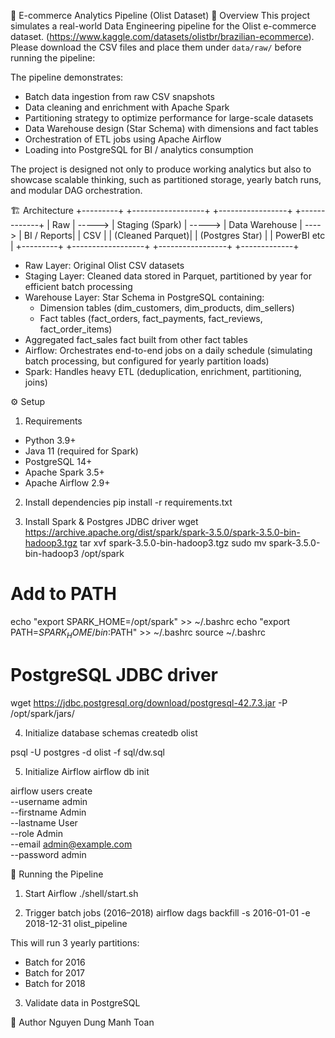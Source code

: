 🛒 E-commerce Analytics Pipeline (Olist Dataset)
📖 Overview
This project simulates a real-world Data Engineering pipeline for the Olist e-commerce dataset.
(https://www.kaggle.com/datasets/olistbr/brazilian-ecommerce).  
Please download the CSV files and place them under `data/raw/` before running the pipeline:



The pipeline demonstrates:
- Batch data ingestion from raw CSV snapshots
- Data cleaning and enrichment with Apache Spark
- Partitioning strategy to optimize performance for large-scale datasets
- Data Warehouse design (Star Schema) with dimensions and fact tables
- Orchestration of ETL jobs using Apache Airflow
- Loading into PostgreSQL for BI / analytics consumption

The project is designed not only to produce working analytics but also to showcase scalable thinking, such as partitioned storage, yearly batch runs, and modular DAG orchestration.


🏗️ Architecture
      +---------+        +------------------+        +-----------------+       +-------------+
      |  Raw    | -----> |  Staging (Spark) | -----> | Data Warehouse  | ----> | BI / Reports|
      |  CSV    |        | (Cleaned Parquet)|        | (Postgres Star) |       | PowerBI etc |
      +---------+        +------------------+        +-----------------+       +-------------+

- Raw Layer: Original Olist CSV datasets
- Staging Layer: Cleaned data stored in Parquet, partitioned by year for efficient batch processing
- Warehouse Layer: Star Schema in PostgreSQL containing:
    + Dimension tables (dim_customers, dim_products, dim_sellers)
    + Fact tables (fact_orders, fact_payments, fact_reviews, fact_order_items)
- Aggregated fact_sales fact built from other fact tables
- Airflow: Orchestrates end-to-end jobs on a daily schedule (simulating batch processing, but configured for yearly partition loads)
- Spark: Handles heavy ETL (deduplication, enrichment, partitioning, joins)


⚙️ Setup
1. Requirements
- Python 3.9+
- Java 11 (required for Spark)
- PostgreSQL 14+
- Apache Spark 3.5+
- Apache Airflow 2.9+

2. Install dependencies
pip install -r requirements.txt

3. Install Spark & Postgres JDBC driver
wget https://archive.apache.org/dist/spark/spark-3.5.0/spark-3.5.0-bin-hadoop3.tgz
tar xvf spark-3.5.0-bin-hadoop3.tgz
sudo mv spark-3.5.0-bin-hadoop3 /opt/spark

# Add to PATH
echo "export SPARK_HOME=/opt/spark" >> ~/.bashrc
echo "export PATH=$SPARK_HOME/bin:$PATH" >> ~/.bashrc
source ~/.bashrc

# PostgreSQL JDBC driver
wget https://jdbc.postgresql.org/download/postgresql-42.7.3.jar -P /opt/spark/jars/

4. Initialize database schemas
createdb olist

psql -U postgres -d olist -f sql/dw.sql

5. Initialize Airflow
airflow db init

airflow users create \
    --username admin \
    --firstname Admin \
    --lastname User \
    --role Admin \
    --email admin@example.com \
    --password admin


🚀 Running the Pipeline
1. Start Airflow
./shell/start.sh

2. Trigger batch jobs (2016–2018)
airflow dags backfill -s 2016-01-01 -e 2018-12-31 olist_pipeline

This will run 3 yearly partitions:
- Batch for 2016
- Batch for 2017
- Batch for 2018

3. Validate data in PostgreSQL



👤 Author
Nguyen Dung Manh Toan



